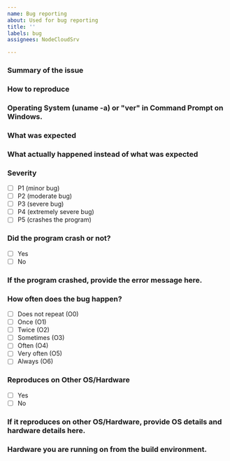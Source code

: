 ```yaml
---
name: Bug reporting
about: Used for bug reporting
title: ''
labels: bug
assignees: NodeCloudSrv

---
```


### Summary of the issue

### How to reproduce

### Operating System (uname -a) or "ver" in Command Prompt on Windows.

### What was expected

### What actually happened instead of what was expected

### Severity 
- [ ] P1 (minor bug)
- [ ] P2 (moderate bug)
- [ ] P3 (severe bug)
- [ ] P4 (extremely severe bug)
- [ ] P5 (crashes the program)
### Did the program crash or not?
- [ ] Yes
- [ ] No
### If the program crashed, provide the error message here.

### How often does the bug happen?
- [ ] Does not repeat (O0)
- [ ] Once (O1)
- [ ] Twice (O2)
- [ ] Sometimes (O3)
- [ ] Often (O4)
- [ ] Very often (O5)
- [ ] Always (O6)
### Reproduces on Other OS/Hardware
- [ ] Yes
- [ ] No
### If it reproduces on other OS/Hardware, provide OS details and hardware details here.

### Hardware you are running on from the build environment.
